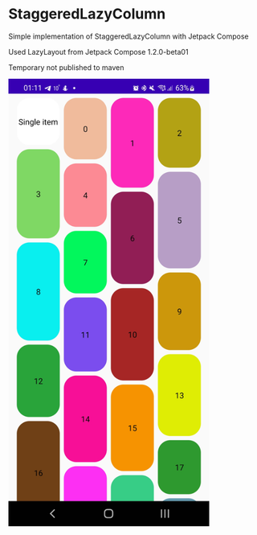 # StaggeredLazyColumn
Simple implementation of StaggeredLazyColumn with Jetpack Compose

Used LazyLayout from Jetpack Compose 1.2.0-beta01

Temporary not published to maven

<img src="img/screenshot.jpg" alt="Screenshot" width="400"/>
